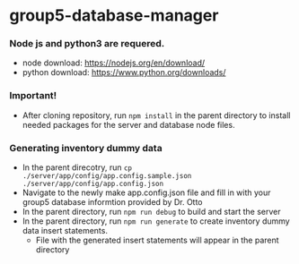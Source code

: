 # group5-database-manager

### Node js and python3 are requered.
  - node download: https://nodejs.org/en/download/
  - python download: https://www.python.org/downloads/

### Important!
 - After cloning repository, run `npm install` in the parent directory to install needed packages for the server and database node files.

### Generating inventory dummy data
 - In the parent direcotry, run `cp ./server/app/config/app.config.sample.json ./server/app/config/app.config.json`
 - Navigate to the newly make app.config.json file and fill in with your group5 database informtion provided by Dr. Otto
 - In the parent directory, run `npm run debug` to build and start the server
 - In the parent directory, run `npm run generate` to create inventory dummy data insert statements.
   - File with the generated insert statements will appear in the parent directory
